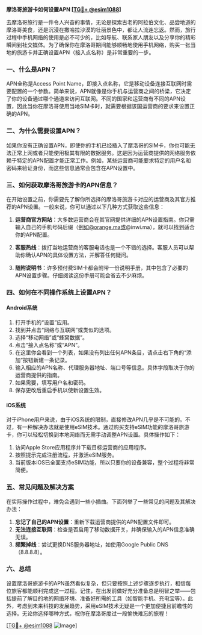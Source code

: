**摩洛哥旅游卡如何设置APN [[TG💪+ @esim1088](https://t.me/s/esim1088)]**

去摩洛哥旅行是一件令人兴奋的事情，无论是探索古老的阿拉伯文化、品尝地道的摩洛哥美食，还是沉浸在撒哈拉沙漠的壮丽景色中，都让人流连忘返。然而，旅行过程中手机网络的使用是必不可少的，比如导航、联系家人朋友以及分享你的精彩瞬间到社交媒体。为了确保你在摩洛哥期间能够顺畅地使用手机网络，购买一张当地的旅游卡并正确设置APN（接入点名称）是非常重要的一步。

### 一、什么是APN？

APN全称是Access Point Name，即接入点名称，它是移动设备连接互联网时需要配置的一个参数。简单来说，APN就像是你手机与运营商之间的桥梁，它决定了你的设备通过哪个通道来访问互联网。不同的国家和运营商有不同的APN设置，因此当你在摩洛哥使用当地SIM卡时，就需要根据该国运营商的要求来设置正确的APN。

### 二、为什么需要设置APN？

如果你没有正确设置APN，即使你的手机已经插入了摩洛哥的SIM卡，你也可能无法正常上网或者只能使用极其有限的数据服务。这是因为运营商提供的网络服务依赖于特定的APN配置才能正常工作。例如，某些运营商可能要求特定的用户名和密码来验证身份，而这些信息通常会包含在APN设置中。

### 三、如何获取摩洛哥旅游卡的APN信息？

在开始设置之前，你需要先了解你所选择的摩洛哥旅游卡对应的运营商及其官方推荐的APN设置。一般来说，你可以通过以下几种方式获取这些信息：

1. **运营商官方网站**：大多数运营商会在其官网提供详细的APN设置指南。你只需输入自己的手机号码后缀（例如@orange.ma或@inwi.ma），就可以找到适合你的APN配置。
   
2. **客服热线**：拨打当地运营商的客服电话也是一个不错的选择。客服人员可以帮助你确认APN的具体设置方法，并解答任何疑问。

3. **随附说明书**：许多预付费SIM卡都会附带一份说明手册，其中包含了必要的APN设置步骤。仔细阅读这份手册可能会省去不少麻烦。

### 四、如何在不同操作系统上设置APN？

#### Android系统

1. 打开手机的“设置”应用。
2. 找到并点击“网络与互联网”或类似的选项。
3. 选择“移动网络”或“蜂窝数据”。
4. 点击“接入点名称”或“APN”。
5. 在这里你会看到一个列表，如果没有列出任何APN条目，请点击右下角的“添加”按钮新建一条记录。
6. 输入相应的APN名称、代理服务器地址、端口号等信息。具体字段取决于你的运营商提供的指南。
7. 如果需要，填写用户名和密码。
8. 保存更改后重启手机以使新设置生效。

#### iOS系统

对于iPhone用户来说，由于iOS系统的限制，直接修改APN几乎是不可能的。不过，有一种解决办法就是使用eSIM技术。通过购买支持eSIM功能的摩洛哥旅游卡，你可以轻松切换到本地网络而无需手动调整APN设置。具体操作如下：

1. 访问Apple Store应用程序并下载目标运营商的应用程序。
2. 按照提示完成注册流程，并激活eSIM服务。
3. 当前版本iOS已全面支持eSIM功能，所以只要你的设备兼容，整个过程将非常简便。

### 五、常见问题及解决方案

在实际操作过程中，难免会遇到一些小插曲。下面列举了一些常见的问题及其解决办法：

1. **忘记了自己的APN设置**：重新下载运营商提供的APN配置文件即可。
2. **无法连接互联网**：检查是否启用了移动数据开关，并确保输入的APN信息准确无误。
3. **频繁掉线**：尝试更换DNS服务器地址，如使用Google Public DNS（8.8.8.8）。

### 六、总结

设置摩洛哥旅游卡的APN虽然看似复杂，但只要按照上述步骤逐步执行，相信每位旅客都能顺利完成这一过程。记住，在出发前做好充分准备总是明智之举——包括提前了解目的地的网络环境、准备好所需的工具（如智能手机、充电宝等）。此外，考虑到未来科技的发展趋势，采用eSIM技术无疑是一个更加便捷且前瞻性的选择。无论你选择哪种方式，祝你在摩洛哥度过一段愉快难忘的旅程！

[[TG💪+ @esim1088](https://t.me/s/esim1088) ![Image](https://i.postimg.cc/4NQfJmqS/Snipaste-2025-05-13-00-14-12.png)]